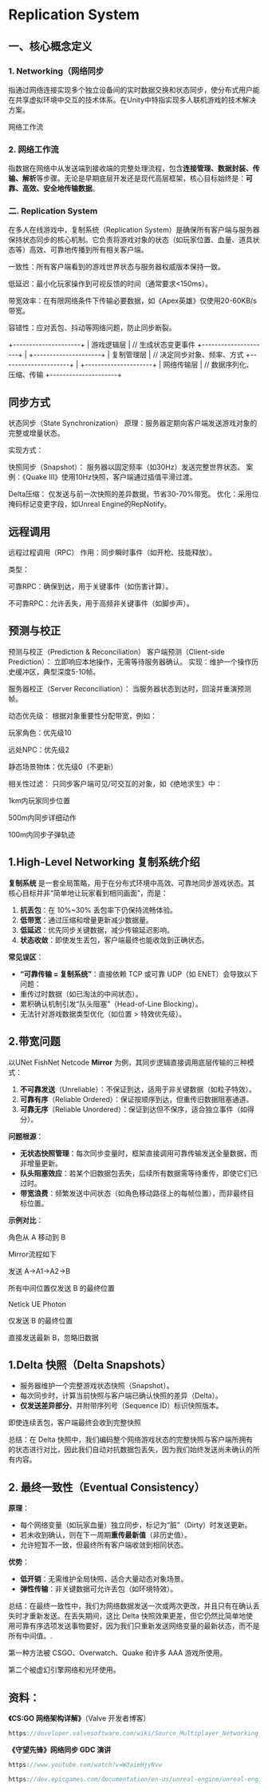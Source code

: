 # Replication System

## 一、核心概念定义

### 1.  Networking（网络同步

指通过网络连接实现多个独立设备间的实时数据交换和状态同步，使分布式用户能在共享虚拟环境中交互的技术体系。在Unity中特指实现多人联机游戏的技术解决方案。

网络工作流

### 2.  网络工作流

指数据在网络中从发送端到接收端的完整处理流程，包含**连接管理、数据封装、传输、解析**等步骤。无论是早期底层开发还是现代高层框架，核心目标始终是：**可靠、高效、安全地传输数据**。

### 二. Replication System

在多人在线游戏中，复制系统（Replication System）是确保所有客户端与服务器保持状态同步的核心机制。它负责将游戏对象的状态（如玩家位置、血量、道具状态等）高效、可靠地传播到所有相关客户端。

一致性：所有客户端看到的游戏世界状态与服务器权威版本保持一致。

低延迟：最小化玩家操作到可视反馈的时间（通常要求<150ms）。

带宽效率：在有限网络条件下传输必要数据，如《Apex英雄》仅使用20-60KB/s带宽。

容错性：应对丢包、抖动等网络问题，防止同步断裂。 

+---------------------+
| 游戏逻辑层           |  // 生成状态变更事件
+---------------------+
          |
+---------------------+
| 复制管理层           |  // 决定同步对象、频率、方式
+---------------------+
          |
+---------------------+
| 网络传输层           |  // 数据序列化、压缩、传输
+---------------------+ 

## 同步方式

 状态同步（State Synchronization）
原理：服务器定期向客户端发送游戏对象的完整或增量状态。

实现方式：

快照同步（Snapshot）：
服务器以固定频率（如30Hz）发送完整世界状态。
案例：《Quake III》使用10Hz快照，客户端通过插值平滑过渡。

Delta压缩：
仅发送与前一次快照的差异数据，节省30-70%带宽。
优化：采用位掩码标记变更字段，如Unreal Engine的RepNotify。

## 远程调用

 远程过程调用（RPC）
作用：同步瞬时事件（如开枪、技能释放）。

类型：

可靠RPC：确保到达，用于关键事件（如伤害计算）。

不可靠RPC：允许丢失，用于高频非关键事件（如脚步声）。

## 预测与校正

 预测与校正（Prediction & Reconciliation）
客户端预测（Client-side Prediction）：
立即响应本地操作，无需等待服务器确认。
实现：维护一个操作历史缓冲区，典型深度5-10帧。

服务器校正（Server Reconciliation）：
当服务器状态到达时，回滚并重演预测帧。

动态优先级：
根据对象重要性分配带宽，例如：

玩家角色：优先级10

远处NPC：优先级2

静态场景物体：优先级0（不更新）

相关性过滤：
只同步客户端可见/可交互的对象，如《绝地求生》中：

1km内玩家同步位置

500m内同步详细动作

100m内同步子弹轨迹 

## 1.High-Level Networking 复制系统介绍

**复制系统** 是一套全局策略，用于在分布式环境中高效、可靠地同步游戏状态。其核心目标并非“简单地让玩家看到相同画面”，而是：

1. **抗丢包**：在 10%~30% 丢包率下仍保持流畅体验。
2. **低带宽**：通过压缩和增量更新减少数据量。
3. **低延迟**：优先同步关键数据，减少传输延迟影响。
4. **状态收敛**：即使发生丢包，客户端最终也能收敛到正确状态。

**常见误区**：

- **“可靠传输 = 复制系统”**：直接依赖 TCP 或可靠 UDP（如 ENET）会导致以下问题：
- 重传过时数据（如已淘汰的中间状态）。
- 累积确认机制引发“队头阻塞”（Head-of-Line Blocking）。
- 无法针对游戏数据类型优化（如位置 > 特效优先级）。

## 2.带宽问题

以UNet FishNet Netcode **Mirror** 为例，其同步逻辑直接调用底层传输的三种模式：

1. **不可靠发送**（Unreliable）：不保证到达，适用于非关键数据（如粒子特效）。
2. **可靠有序**（Reliable Ordered）：保证按顺序到达，但重传旧数据阻塞通道。
3. **可靠无序**（Reliable Unordered）：保证到达但不保序，适合独立事件（如得分）。

**问题根源**：

- **无状态快照管理**：每次同步变量时，框架直接调用可靠传输发送全量数据，而非增量更新。
- **队头阻塞效应**：若某个旧数据包丢失，后续所有数据需等待重传，即使它们已过时。
- **带宽浪费**：频繁发送中间状态（如角色移动路径上的每帧位置），而非最终目标位置。

**示例对比**：

角色从 A 移动到 B

Mirror流程如下

发送 A→A1→A2→B 

所有中间位置仅发送 B 的最终位置

Netick UE Photon

仅发送 B 的最终位置

直接发送最新 B，忽略旧数据

## 1.Delta 快照（Delta Snapshots）

- 服务器维护一个完整游戏状态快照（Snapshot）。
- 每次同步时，计算当前快照与客户端已确认快照的差异（Delta）。
- **仅发送差异部分**，并附带序列号（Sequence ID）标识快照版本。

即使连续丢包，客户端最终会收到完整快照

总结：在 Delta 快照中，我们编码整个网络游戏状态的完整快照与客户端所拥有的状态进行对比，因此我们自动对抗数据包丢失，因为我们始终发送尚未确认的所有内容。

## **2. 最终一致性（Eventual Consistency）**

**原理**：

- 每个网络变量（如玩家血量）独立同步，标记为“脏”（Dirty）时发送更新。
- 若未收到确认，则在下一周期**重传最新值**（非历史值）。
- 允许短暂不一致，但最终所有客户端收敛到相同状态。

**优势**：

- **低开销**：无需维护全局快照，适合大量动态对象场景。
- **弹性传输**：非关键数据可允许丢包（如环境特效）。

总结：在最终一致性中，我们为网络数据发送一次或两次更改，并且只有在确认丢失时才重新发送。在丢失期间，这比 Delta 快照效果更差，但它仍然比简单地使用可靠有序选项发送事物要好，因为我们只重新发送网络变量的最新状态，而不是所有中间值。.

第一种方法被 CSGO、Overwatch、Quake 和许多 AAA 游戏所使用。

第二个被虚幻引擎网络和光环使用。

## 资料：

**《CS:GO 网络架构详解》**（Valve 开发者博客）

```javascript
https://developer.valvesoftware.com/wiki/Source_Multiplayer_Networking
```

**《守望先锋》网络同步 GDC 演讲**

```javascript
https://www.youtube.com/watch?v=W3aieHjyNvw
```

```javascript
https://dev.epicgames.com/documentation/en-us/unreal-engine/unreal-engine-5-0-documentation?application_version=5.0
```